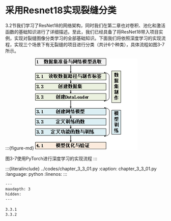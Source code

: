 # 采用Resnet18实现裂缝分类

3.2节我们学习了ResNet18的网络架构，同时我们在第二章也对卷积、池化和激活函数的基础知识进行了详细描述。至此，我们已经具备了将ResNet18带入项目实例，实现对裂缝图像分类学习的全部基础知识。下面我们将依照深度学习的实现流程，实现三个场景下有无裂缝的项目进行分类（共计6个种类），具体流程如图3-7所示。

:::{figure-md}
<img src="../../_static/3/3.3/3-7.png" alt="图3-7使用PyTorch进行深度学习的实现流程">

图3-7使用PyTorch进行深度学习的实现流程
:::



:::{literalinclude} ../codes/chapter_3_3_01.py
:caption: chapter_3_3_01.py
:language: python
:linenos:
:::
```{toctree}
---
maxdepth: 3
hidden:
---

3.3.1
3.3.2
```
